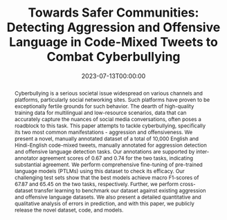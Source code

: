 ---
title: "Towards Safer Communities: Detecting Aggression and Offensive Language in Code-Mixed Tweets to Combat Cyberbullying"
date: 2023-07-13T00:00:00
authors: ["Nazia Nafis", "Diptesh Kanojia", "Naveen Saini", "Rudra Murthy"]
publication_types: ["1"]
abstract: "Cyberbullying is a serious societal issue widespread on various channels and platforms, particularly social networking sites. Such platforms have proven to be exceptionally fertile grounds for such behavior. The dearth of high-quality training data for multilingual and low-resource scenarios, data that can accurately capture the nuances of social media conversations, often poses a roadblock to this task. This paper attempts to tackle cyberbullying, specifically its two most common manifestations - aggression and offensiveness. We present a novel, manually annotated dataset of a total of 10,000 English and Hindi-English code-mixed tweets, manually annotated for aggression detection and offensive language detection tasks. Our annotations are supported by inter-annotator agreement scores of 0.67 and 0.74 for the two tasks, indicating substantial agreement. We perform comprehensive fine-tuning of pre-trained language models (PTLMs) using this dataset to check its efficacy. Our challenging test sets show that the best models achieve macro F1-scores of 67.87 and 65.45 on the two tasks, respectively. Further, we perform cross-dataset transfer learning to benchmark our dataset against existing aggression and offensive language datasets. We also present a detailed quantitative and qualitative analysis of errors in prediction, and with this paper, we publicly release the novel dataset, code, and models."
featured: false
publication: "*The 7th Workshop on Online Abuse and Harms (WOAH)*"
url_pdf: "https://aclanthology.org/2023.woah-1.3.pdf"
tags: ["cyberbullying", "aggression detection", "offensive language", "code-mixed tweets"]
---